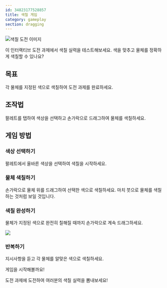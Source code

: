 ```yaml
---
id: 34823177528857
title: 색칠 게임
category: gameplay
section: dragging
---
```

![색칠 도전 이미지](https://help.studycat.com/hc/article_attachments/34823177517721)

이 인터랙티브 도전 과제에서 색칠 실력을 테스트해보세요. 색을 맞추고 물체를 정확하게 색칠할 수 있나요?

## 목표

각 물체를 지정된 색으로 색칠하여 도전 과제를 완료하세요.

## 조작법

팔레트를 탭하여 색상을 선택하고 손가락으로 드래그하여 물체를 색칠하세요.

## 게임 방법

### 색상 선택하기

팔레트에서 올바른 색상을 선택하여 색칠을 시작하세요.

### 물체 색칠하기

손가락으로 물체 위를 드래그하여 선택한 색으로 색칠하세요. 마치 붓으로 물체를 색칠하는 것처럼 보일 것입니다.

### 색칠 완성하기

물체가 지정된 색으로 완전히 칠해질 때까지 손가락으로 계속 드래그하세요.

![](https://help.studycat.com/hc/article_attachments/34967665665945)

### 반복하기

지시사항을 듣고 각 물체를 알맞은 색으로 색칠하세요.

게임을 시작해볼까요!

도전 과제에 도전하여 여러분의 색칠 실력을 뽐내보세요!

